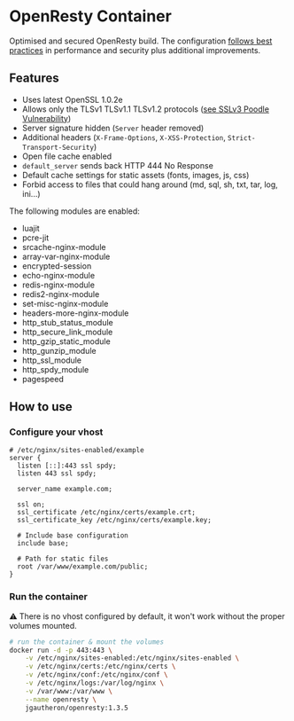 OpenResty Container
===============

Optimised and secured OpenResty build.
The configuration [follows best practices](https://github.com/h5bp/server-configs-nginx/) in performance and security plus additional improvements.

## Features

- Uses latest OpenSSL 1.0.2e
- Allows only the TLSv1 TLSv1.1 TLSv1.2 protocols ([see SSLv3 Poodle Vulnerability](https://www.us-cert.gov/ncas/alerts/TA14-290A))
- Server signature hidden (`Server` header removed)
- Additional headers (`X-Frame-Options`, `X-XSS-Protection`, `Strict-Transport-Security`)
- Open file cache enabled
- `default_server` sends back HTTP 444 No Response
- Default cache settings for static assets (fonts, images, js, css)
- Forbid access to files that could hang around (md, sql, sh, txt, tar, log, ini...)

The following modules are enabled:

- luajit
- pcre-jit
- srcache-nginx-module
- array-var-nginx-module
- encrypted-session
- echo-nginx-module
- redis-nginx-module
- redis2-nginx-module
- set-misc-nginx-module
- headers-more-nginx-module
- http_stub_status_module
- http_secure_link_module
- http_gzip_static_module
- http_gunzip_module
- http_ssl_module
- http_spdy_module
- pagespeed

## How to use

### Configure your vhost

```nginx
# /etc/nginx/sites-enabled/example
server {
  listen [::]:443 ssl spdy;
  listen 443 ssl spdy;

  server_name example.com;

  ssl on;
  ssl_certificate /etc/nginx/certs/example.crt;
  ssl_certificate_key /etc/nginx/certs/example.key;

  # Include base configuration
  include base;

  # Path for static files
  root /var/www/example.com/public;
}
```

### Run the container
:warning: There is no vhost configured by default, it won't work without the proper volumes mounted.

```bash
# run the container & mount the volumes
docker run -d -p 443:443 \
    -v /etc/nginx/sites-enabled:/etc/nginx/sites-enabled \
    -v /etc/nginx/certs:/etc/nginx/certs \
    -v /etc/nginx/conf:/etc/nginx/conf \
    -v /etc/nginx/logs:/var/log/nginx \
    -v /var/www:/var/www \
    --name openresty \
    jgautheron/openresty:1.3.5
```
